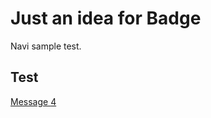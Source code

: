 # Just an idea for Badge
Navi sample test.

## Test 
<span class="btn btn-privmary"><a href="#">Message <span class="badge">4</span></a></span>
